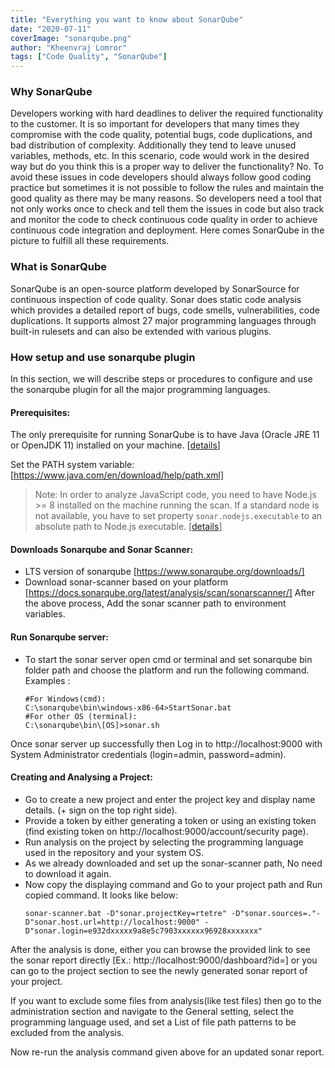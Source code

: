 ```yaml
---
title: "Everything you want to know about SonarQube"
date: "2020-07-11"
coverImage: "sonarqube.png"
author: "Kheenvraj Lomror"
tags: ["Code Quality", "SonarQube"]
---
```

### Why SonarQube
Developers working with hard deadlines to deliver the required functionality to the customer. It is so important for developers that many times they compromise with the code quality, potential bugs, code duplications, and bad distribution of complexity. Additionally they tend to leave unused variables, methods, etc. In this scenario, code would work in the desired way but do you think this is a proper way to deliver the functionality? No. 
To avoid these issues in code developers should always follow good coding practice but sometimes it is not possible to follow the rules and maintain the good quality as there may be many reasons. So developers need a tool that not only works once to check and tell them the issues in code but also track and monitor the code to check continuous code quality in order to achieve continuous code integration and deployment. Here comes SonarQube in the picture to fulfill all these requirements.

### What is SonarQube
SonarQube is an open-source platform developed by SonarSource for continuous inspection of code quality. Sonar does static code analysis which provides a detailed report of bugs, code smells, vulnerabilities, code duplications. It supports almost 27 major programming languages through built-in rulesets and can also be extended with various plugins.

### How setup and use sonarqube plugin
In this section, we will describe steps or procedures to configure and use the sonarqube plugin for all the major programming languages.

#### Prerequisites:
The only prerequisite for running SonarQube is to have Java (Oracle JRE 11 or OpenJDK 11) installed on your machine. [[details](https://docs.sonarqube.org/latest/requirements/requirements/)]

Set the PATH system variable: [https://www.java.com/en/download/help/path.xml]

> Note: In order to analyze JavaScript code, you need to have Node.js >= 8 installed on the machine running the scan. If a standard node is not available, you have to set property `sonar.nodejs.executable` to an absolute path to Node.js executable. [[details](https://docs.sonarqube.org/latest/analysis/languages/javascript/)]

#### Downloads Sonarqube and Sonar Scanner:
* LTS version of sonarqube [https://www.sonarqube.org/downloads/]
* Download sonar-scanner based on your platform [https://docs.sonarqube.org/latest/analysis/scan/sonarscanner/]
After the above process, Add the sonar scanner path to environment variables.

#### Run Sonarqube server:
* To start the sonar server open cmd or terminal and set sonarqube bin folder path and choose the platform and run the following command. Examples :
    ```
    #For Windows(cmd):
    C:\sonarqube\bin\windows-x86-64>StartSonar.bat
    #For other OS (terminal): 
    C:\sonarqube\bin\[OS]>sonar.sh
    ```
 Once sonar server up successfully then Log in to http://localhost:9000 with System Administrator credentials (login=admin, password=admin).

#### Creating and Analysing a Project:
* Go to create a new project and enter the project key and display name details. (+ sign on the top right side).
* Provide a token by either generating a token or using an existing token (find existing token on  http://localhost:9000/account/security page).
* Run analysis on the project by selecting the programming language used in the repository and your system OS. 
* As we already downloaded and set up the sonar-scanner path, No need to download it again.
* Now copy the displaying command and Go to your project path and Run copied command. It looks like below:
    ```
    sonar-scanner.bat -D"sonar.projectKey=rtetre" -D"sonar.sources=."-D"sonar.host.url=http://localhost:9000" -D"sonar.login=e932dxxxxx9a8e5c7903xxxxxx96928xxxxxxx"
    ```

After the analysis is done, either you can browse the provided link to see the sonar report directly [Ex.: http://localhost:9000/dashboard?id=] or you can go to the project section to see the newly generated sonar report of your project. 

If you want to exclude some files from analysis(like test files) then go to the administration section and navigate to the General setting, select the programming language used, and set a List of file path patterns to be excluded from the analysis.

Now re-run the analysis command given above for an updated sonar report.